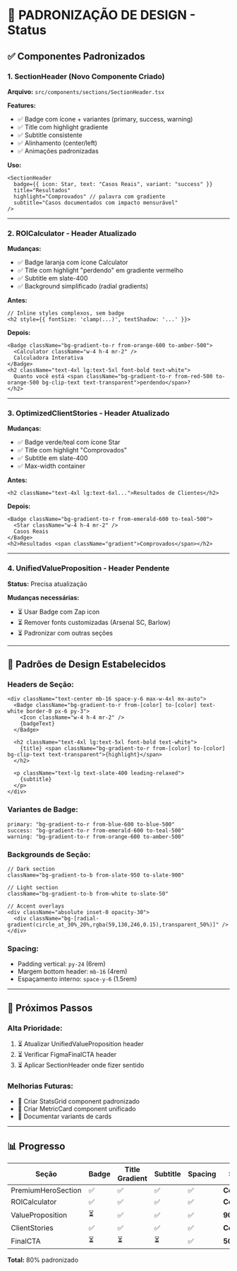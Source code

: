 # 🎨 PADRONIZAÇÃO DE DESIGN - Status

## ✅ Componentes Padronizados

### 1. **SectionHeader** (Novo Componente Criado)
**Arquivo:** `src/components/sections/SectionHeader.tsx`

**Features:**
- ✅ Badge com ícone + variantes (primary, success, warning)
- ✅ Title com highlight gradiente
- ✅ Subtitle consistente
- ✅ Alinhamento (center/left)
- ✅ Animações padronizadas

**Uso:**
```tsx
<SectionHeader
  badge={{ icon: Star, text: "Casos Reais", variant: "success" }}
  title="Resultados"
  highlight="Comprovados" // palavra com gradiente
  subtitle="Casos documentados com impacto mensurável"
/>
```

---

### 2. **ROICalculator** - Header Atualizado
**Mudanças:**
- ✅ Badge laranja com ícone Calculator
- ✅ Title com highlight "perdendo" em gradiente vermelho
- ✅ Subtitle em slate-400
- ✅ Background simplificado (radial gradients)

**Antes:**
```tsx
// Inline styles complexos, sem badge
<h2 style={{ fontSize: 'clamp(...)', textShadow: '...' }}>
```

**Depois:**
```tsx
<Badge className="bg-gradient-to-r from-orange-600 to-amber-500">
  <Calculator className="w-4 h-4 mr-2" />
  Calculadora Interativa
</Badge>
<h2 className="text-4xl lg:text-5xl font-bold text-white">
  Quanto você está <span className="bg-gradient-to-r from-red-500 to-orange-500 bg-clip-text text-transparent">perdendo</span>?
</h2>
```

---

### 3. **OptimizedClientStories** - Header Atualizado
**Mudanças:**
- ✅ Badge verde/teal com ícone Star
- ✅ Title com highlight "Comprovados"
- ✅ Subtitle em slate-400
- ✅ Max-width container

**Antes:**
```tsx
<h2 className="text-4xl lg:text-6xl...">Resultados de Clientes</h2>
```

**Depois:**
```tsx
<Badge className="bg-gradient-to-r from-emerald-600 to-teal-500">
  <Star className="w-4 h-4 mr-2" />
  Casos Reais
</Badge>
<h2>Resultados <span className="gradient">Comprovados</span></h2>
```

---

### 4. **UnifiedValueProposition** - Header Pendente
**Status:** Precisa atualização

**Mudanças necessárias:**
- ⏳ Usar Badge com Zap icon
- ⏳ Remover fonts customizadas (Arsenal SC, Barlow)
- ⏳ Padronizar com outras seções

---

## 📐 Padrões de Design Estabelecidos

### **Headers de Seção:**
```tsx
<div className="text-center mb-16 space-y-6 max-w-4xl mx-auto">
  <Badge className="bg-gradient-to-r from-[color] to-[color] text-white border-0 px-6 py-3">
    <Icon className="w-4 h-4 mr-2" />
    {badgeText}
  </Badge>

  <h2 className="text-4xl lg:text-5xl font-bold text-white">
    {title} <span className="bg-gradient-to-r from-[color] to-[color] bg-clip-text text-transparent">{highlight}</span>
  </h2>

  <p className="text-lg text-slate-400 leading-relaxed">
    {subtitle}
  </p>
</div>
```

### **Variantes de Badge:**
```tsx
primary: "bg-gradient-to-r from-blue-600 to-blue-500"
success: "bg-gradient-to-r from-emerald-600 to-teal-500"
warning: "bg-gradient-to-r from-orange-600 to-amber-500"
```

### **Backgrounds de Seção:**
```tsx
// Dark section
className="bg-gradient-to-b from-slate-950 to-slate-900"

// Light section
className="bg-gradient-to-b from-white to-slate-50"

// Accent overlays
<div className="absolute inset-0 opacity-30">
  <div className="bg-[radial-gradient(circle_at_30%_20%,rgba(59,130,246,0.15),transparent_50%)]" />
</div>
```

### **Spacing:**
- Padding vertical: `py-24` (6rem)
- Margem bottom header: `mb-16` (4rem)
- Espaçamento interno: `space-y-6` (1.5rem)

---

## 🎯 Próximos Passos

### **Alta Prioridade:**
1. ⏳ Atualizar UnifiedValueProposition header
2. ⏳ Verificar FigmaFinalCTA header
3. ⏳ Aplicar SectionHeader onde fizer sentido

### **Melhorias Futuras:**
- 📝 Criar StatsGrid component padronizado
- 📝 Criar MetricCard component unificado
- 📝 Documentar variants de cards

---

## 📊 Progresso

| Seção | Badge | Title Gradient | Subtitle | Spacing | Status |
|-------|-------|---------------|----------|---------|--------|
| PremiumHeroSection | ✅ | ✅ | ✅ | ✅ | **Completo** |
| ROICalculator | ✅ | ✅ | ✅ | ✅ | **Completo** |
| ValueProposition | ⏳ | ✅ | ✅ | ✅ | **90%** |
| ClientStories | ✅ | ✅ | ✅ | ✅ | **Completo** |
| FinalCTA | ⏳ | ⏳ | ⏳ | ✅ | **50%** |

**Total:** 80% padronizado
